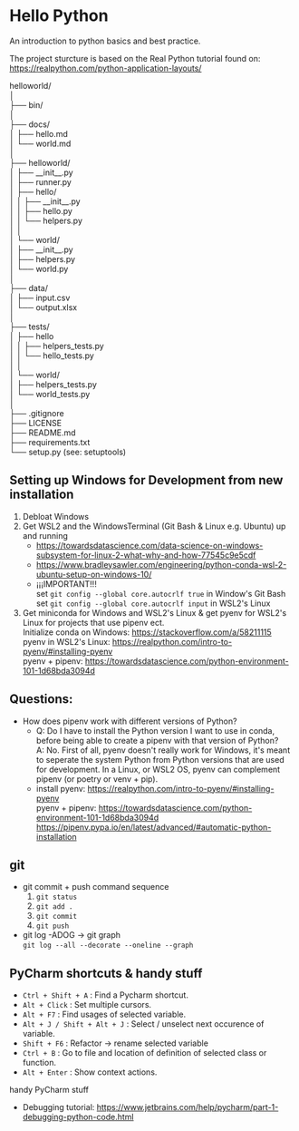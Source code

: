 # Hello Python
An introduction to python basics and best practice.

The project sturcture is based on the Real Python tutorial found on:
https://realpython.com/python-application-layouts/

helloworld/  
│  
├── bin/  
│  
├── docs/  
│   ├── hello.md  
│   └── world.md  
│  
├── helloworld/  
│   ├── \_\_init\_\_.py  
│   ├── runner.py  
│   ├── hello/  
│   │   ├── \_\_init\_\_.py  
│   │   ├── hello.py  
│   │   └── helpers.py  
│   │  
│   └── world/  
│       ├── \_\_init\_\_.py  
│       ├── helpers.py  
│       └── world.py  
│  
├── data/  
│   ├── input.csv  
│   └── output.xlsx  
│  
├── tests/  
│   ├── hello  
│   │   ├── helpers_tests.py  
│   │   └── hello_tests.py  
│   │  
│   └── world/  
│       ├── helpers_tests.py  
│       └── world_tests.py  
│  
├── .gitignore  
├── LICENSE  
├── README.md  
├── requirements.txt  
└── setup.py    (see: setuptools)  


## Setting up Windows for Development from new installation
1. Debloat Windows
2. Get WSL2 and the WindowsTerminal (Git Bash & Linux e.g. Ubuntu) up and running
    * https://towardsdatascience.com/data-science-on-windows-subsystem-for-linux-2-what-why-and-how-77545c9e5cdf
	* https://www.bradleysawler.com/engineering/python-conda-wsl-2-ubuntu-setup-on-windows-10/
	* ¡¡¡IMPORTANT!!!  
	  set `git config --global core.autocrlf true` in Window's Git Bash  
	  set `git config --global core.autocrlf input` in WSL2's Linux
3. Get miniconda for Windows and WSL2's Linux & get pyenv for WSL2's Linux for projects that use pipenv ect.  
  Initialize conda on Windows: https://stackoverflow.com/a/58211115  
  pyenv in WSL2's Linux: https://realpython.com/intro-to-pyenv/#installing-pyenv  
  pyenv + pipenv: https://towardsdatascience.com/python-environment-101-1d68bda3094d


## Questions:
* How does pipenv work with different versions of Python?
    * Q: Do I have to install the Python version I want to use in conda, before being able to create a pipenv with that version of Python?  
	  A: No. First of all, pyenv doesn't really work for Windows, it's meant to seperate the system Python from Python versions that are used for development.
	  In a Linux, or WSL2 OS, pyenv can complement pipenv (or poetry or venv + pip).
    * install pyenv: https://realpython.com/intro-to-pyenv/#installing-pyenv  
	  pyenv + pipenv: https://towardsdatascience.com/python-environment-101-1d68bda3094d  
	  https://pipenv.pypa.io/en/latest/advanced/#automatic-python-installation


## git
* git commit + push command sequence
  1. `git status`
  2. `git add .`
  3. `git commit`
  4. `git push`
* git log -ADOG -> git graph  
  `git log --all --decorate --oneline --graph`


## PyCharm shortcuts & handy stuff
* `Ctrl + Shift + A` : Find a Pycharm shortcut.
* `Alt + Click` : Set multiple cursors.
* `Alt + F7` : Find usages of selected variable.
* `Alt + J / Shift + Alt + J` : Select / unselect next occurence of variable.
* `Shift + F6` : Refactor -> rename selected variable
* `Ctrl + B` : Go to file and location of definition of selected class or function.
* `Alt + Enter` : Show context actions.

handy PyCharm stuff  
* Debugging tutorial: https://www.jetbrains.com/help/pycharm/part-1-debugging-python-code.html
